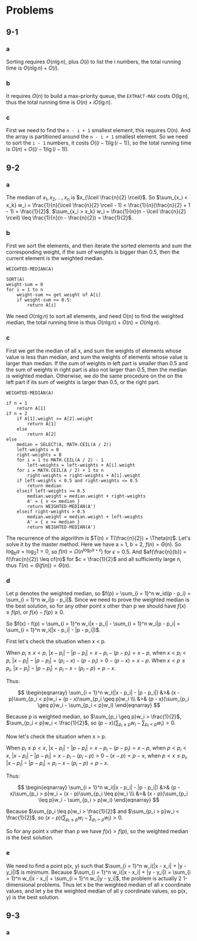 # Problems
## 9-1
### a
Sorting requires $O(n\lg{n})$, plus $O(i)$ to list the i numbers, the total running time is $O(n\lg{n}) + O(i)$.

### b
It requires $O(n)$ to build a max-priority queue, the `EXTRACT-MAX` costs $O(\lg{n})$, thus the total running time is $O(n) + iO(\lg{n})$.

### c
First we need to find the `n - i + 1` smallest element, this requires O(n). And the array is partitioned around the `n - i + 1` smallest element. So we need to sort the `i - 1` numbers, it costs $O((i - 1)\lg{(i - 1)})$, so the total running time is $O(n) + O((i - 1)\lg{(i - 1)})$.

## 9-2
### a
The median of $x_1, x_2, \ldots, x_n$ is $x_{\lceil \frac{n}{2} \rceil}$. So $\sum_{x_i < x_k} w_i = \frac{1}{n}(\lceil \frac{n}{2} \rceil - 1) < \frac{1}{n}(\frac{n}{2} + 1 - 1) = \frac{1}{2}$. $\sum_{x_i > x_k} w_i = \frac{1}{n}(n - \lceil \frac{n}{2} \rceil) \leq \frac{1}{n}(n - \frac{n}{2}) = \frac{1}{2}$.

### b
First we sort the elements, and then iterate the sorted elements and sum the corresponding weight, if the sum of weights is bigger than 0.5, then the current element is the weighted median.

```
WEIGHTED-MEDIAN(A)

SORT(A)
weight-sum = 0
for i = 1 to n
    weight-sum += get weight of A[i]
    if weight-sum >= 0.5:
        return A[i]
```

We need $O(n\lg{n})$ to sort all elements, and need O(n) to find the weighted median, the total running time is thus $O(n\lg{n}) + O(n) = O(n\lg{n})$.

### c
First we get the median of all x, and sum the weights of elements whose value is less than median, and sum the weights of elements whose value is larger than median. If the sum of weights in left part is smaller than 0.5 and the sum of weights in right part is also not larger than 0.5, then the median is weighted median. Otherwise, we do the same procedure on the on the left part if its sum of weights is larger than 0.5, or the right part.

```
WEIGHTED-MEDIAN(A)

if n = 1
    return A[1]
if n = 2
    if A[1].weight >= A[2].weight
        return A[1]
    else
        return A[2]
else
    median = SELECT(A, MATH.CEIL(A / 2))
    left-weights = 0
    right-weights = 0
    for i = 1 to MATH.CEIL(A / 2) - 1
        left-weights = left-weights + A[i].weight
    for i = MATH.CEIL(A / 2) + 1 to n
        right-weights = right-weights + A[i].weight
    if left-weights < 0.5 and right-weights <= 0.5
        return median
    elseif left-weights >= 0.5
        median.weight = median.weight + right-weights
        A' = { x <= median }
        return WEIGHTED-MEDIAN(A')
    elseif right-weights > 0.5
        median.weight = median.weight + left-weights
        A' = { x >= median }
        return WEIGHTED-MEDIAN(A')
```

The recurrence of the algorithm is $T(n) = T(\frac{n}{2}) + \Theta(n)$. Let's solve it by the master method. Here we have a = 1, b = 2, $f(n) = \Theta(n)$. So $\log_b{a} = \log_2{1} = 0$, so $f(n) = \Omega(n^{\log_b{a} + \epsilon})$ for $\epsilon = 0.5$. And $af(\frac{n}{b}) = f(\frac{n}{2}) \leq cf(n)$ for $c = \frac{1}{2}$ and all sufficiently large n, thus $T(n) = \Theta(f(n)) = \Theta(n)$.

### d
Let p denotes the weighted median, so $f(p) = \sum_{i = 1}^n w_id(p - p_i) = \sum_{i = 1}^n w_i|p - p_i|$. Since we need to prove the weighted median is the best solution, so for any other point x other than p we should have $f(x) \geq f(p)$, or $f(x) - f(p) \geq 0$.

So $f(x) - f(p) = \sum_{i = 1}^n w_i|x - p_i| - \sum_{i = 1}^n w_i|p - p_i| = \sum_{i = 1}^n w_i(|x - p_i| - |p - p_i|)$.

First let's check the situation when x < p.

When $p_i \leq x < p$, $|x - p_i| - |p - p_i| = x - p_i - (p - p_i) = x - p$, when $x < p_i < p$, $|x - p_i| - |p - p_i| = (p_i - x) - (p - p_i) > 0 - (p - x) = x - p$. When $x < p \leq p_i$, $|x - p_i| - |p - p_i| = p_i - x - (p_i - p) = p - x$.

Thus:

$$
\begin{eqnarray}
\sum_{i = 1}^n w_i(|x - p_i| - |p - p_i|) &>& (x - p)\sum_{p_i < p}w_i + (p - x)\sum_{p_i \geq p}w_i \\\
&=& (p - x)(\sum_{p_i \geq p}w_i - \sum_{p_i < p}w_i)
\end{eqnarray}
$$

Because p is weighted median, so $\sum_{p_i \geq p}w_i > \frac{1}{2}$, $\sum_{p_i < p}w_i < \frac{1}{2}$, so $(p - x)(\sum_{p_i \geq p}w_i - \sum_{p_i < p}w_i) > 0$.

Now let's check the situation when x > p.

When $p_i \leq p < x$, $|x - p_i| - |p - p_i| = x - p_i - (p - p_i) = x - p$, when $p < p_i < x$, $|x - p_i| - |p - p_i| = x - p_i - (p_i - p) > 0 - (x - p) = p - x$, when $p < x \leq p_i$, $|x - p_i| - |p - p_i| = p_i - x - (p_i - p) = p - x$.

Thus:

$$
\begin{eqnarray}
\sum_{i = 1}^n w_i(|x - p_i| - |p - p_i|) &>& (p - x)\sum_{p_i > p}w_i + (x - p)\sum_{p_i \leq p}w_i \\\
&=& (x - p)(\sum_{p_i \leq p}w_i - \sum_{p_i > p}w_i)
\end{eqnarray}
$$

Because $\sum_{p_i \leq p}w_i > \frac{1}{2}$ and $\sum_{p_i > p}w_i < \frac{1}{2}$, so $(x - p)(\sum_{p_i \leq p}w_i - \sum_{p_i > p}w_i) > 0$.

So for any point x other than p we have $f(x) > f(p)$, so the weighted median is the best solution.

### e
We need to find a point p(x, y) such that $\sum_{i = 1}^n w_i(|x - x_i| + |y - y_i|)$ is minimum. Because $\sum_{i = 1}^n w_i(|x - x_i| + |y - y_i|) = \sum_{i = 1}^n w_i|x - x_i| + \sum_{i = 1}^n w_i|y - y_i|$, the problem is actually 2 1-dimensional problems. Thus let x be the weighted median of all x coordinate values, and let y be the weighted median of all y coordinate values, so p(x, y) is the best solution.

## 9-3
### a
